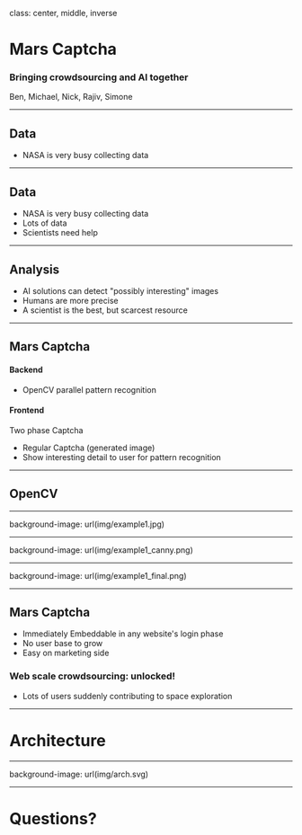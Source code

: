 class: center, middle, inverse

# Mars Captcha 
### Bringing crowdsourcing and AI together
Ben,
Michael,
Nick,
Rajiv,
Simone

---
## Data
* NASA is very busy collecting data

---
## Data
* NASA is very busy collecting data
* Lots of data
* Scientists need help

---

## Analysis
* AI solutions can detect "possibly interesting" images
* Humans are more precise
* A scientist is the best, but scarcest resource


---
## Mars Captcha
#### Backend
* OpenCV parallel pattern recognition

#### Frontend
Two phase Captcha 

* Regular Captcha (generated image)
* Show interesting detail to user for pattern recognition  


---
## OpenCV

---
background-image: url(img/example1.jpg)

---
background-image: url(img/example1_canny.png)

---
background-image: url(img/example1_final.png)


---
## Mars Captcha

* Immediately Embeddable in any website's login phase
* No user base to grow
* Easy on marketing side



### Web scale crowdsourcing: unlocked!

* Lots of users suddenly contributing to space exploration

---
# Architecture

---
background-image: url(img/arch.svg)

---
# Questions?
